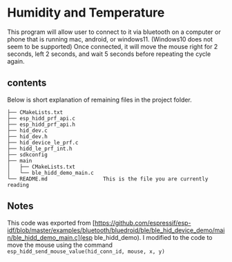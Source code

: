 # Humidity and Temperature

This program will allow user to connect to it via bluetooth on a computer or phone that is running mac, android, or windows11. (Windows10 does not seem to be supported) Once connected, it will move the mouse right for 2 seconds, left 2 seconds, and wait 5 seconds before repeating the cycle again.

## contents

Below is short explanation of remaining files in the project folder.

```
├── CMakeLists.txt
├── esp_hidd_prf_api.c
├── esp_hidd_prf_api.h
├── hid_dev.c
├── hid_dev.h
├── hid_device_le_prf.c
├── hidd_le_prf_int.h
├── sdkconfig
├── main
│   ├── CMakeLists.txt
│   └── ble_hidd_demo_main.c
└── README.md                  This is the file you are currently reading
```

## Notes

This code was exported from [https://github.com/espressif/esp-idf/blob/master/examples/bluetooth/bluedroid/ble/ble_hid_device_demo/main/ble_hidd_demo_main.c](esp ble_hidd_demo). I modified to the code to move the mouse using the command ``esp_hidd_send_mouse_value(hid_conn_id, mouse, x, y)``